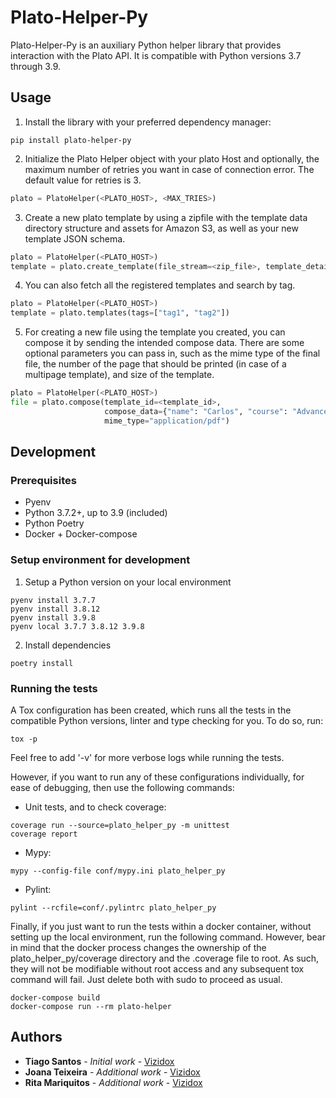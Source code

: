 # Plato-Helper-Py

Plato-Helper-Py is an auxiliary Python helper library that provides interaction with the Plato API. 
It is compatible with Python versions 3.7 through 3.9.

## Usage ##

1. Install the library with your preferred dependency manager:
``` shell
pip install plato-helper-py
``` 

2. Initialize the Plato Helper object with your plato Host and optionally, the maximum number of retries you want 
in case of connection error. The default value for retries is 3.
``` python
plato = PlatoHelper(<PLATO_HOST>, <MAX_TRIES>)
```
3. Create a new plato template by using a zipfile with the template data directory structure and assets for Amazon S3, as well as
your new template JSON schema.
``` python
plato = PlatoHelper(<PLATO_HOST>)
template = plato.create_template(file_stream=<zip_file>, template_details=<template_schema>)
```
4. You can also fetch all the registered templates and search by tag.
``` python
plato = PlatoHelper(<PLATO_HOST>)
template = plato.templates(tags=["tag1", "tag2"])
```

5. For creating a new file using the template you created, you can compose it by sending the intended compose data. There
are some optional parameters you can pass in, such as the mime type of the final file, the number of the page that 
should be printed (in case of a multipage template), and size of the template.
``` python
plato = PlatoHelper(<PLATO_HOST>)
file = plato.compose(template_id=<template_id>, 
                     compose_data={"name": "Carlos", "course": "Advanced Python"},
                     mime_type="application/pdf")
```

## Development ##

### Prerequisites ###

- Pyenv
- Python 3.7.2+, up to 3.9 (included)
- Python Poetry
- Docker + Docker-compose

### Setup environment for development ###

1. Setup a Python version on your local environment
```shell
pyenv install 3.7.7
pyenv install 3.8.12
pyenv install 3.9.8
pyenv local 3.7.7 3.8.12 3.9.8
``` 
2. Install dependencies
```shell
poetry install
``` 

### Running the tests ###

A Tox configuration has been created, which runs all the tests in the compatible Python versions, linter and type 
checking for you. To do so, run:
```shell
tox -p
``` 
Feel free to add '-v' for more verbose logs while running the tests.

However, if you want to run any of these configurations individually, for ease of debugging, then use the following commands:
* Unit tests, and to check coverage:
```shell
coverage run --source=plato_helper_py -m unittest
coverage report
``` 
* Mypy:
```shell
mypy --config-file conf/mypy.ini plato_helper_py
```
* Pylint:
```shell
pylint --rcfile=conf/.pylintrc plato_helper_py
```

Finally, if you just want to run the tests within a docker container, without setting up the local environment, run 
the following command. However, bear in mind that the docker process changes the ownership of the plato_helper_py/coverage 
directory and the .coverage file to root. As such, they will not be modifiable without root access and any subsequent 
tox command will fail. Just delete both with sudo to proceed as usual.
```shell
docker-compose build
docker-compose run --rm plato-helper
```

## Authors ##

* **Tiago Santos** - *Initial work* - [Vizidox](https://vizidox.com)
* **Joana Teixeira** - *Additional work* - [Vizidox](https://vizidox.com)
* **Rita Mariquitos** - *Additional work* - [Vizidox](https://vizidox.com)


